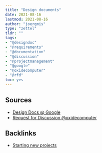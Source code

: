 ```yaml
---
title: "Design documents"
date: 2021-08-16
lastmod: 2021-08-16
author: "joergmis"
type: "zettel"
tldr: ""
tags:
- "@designdoc"
- "@requirements"
- "@documentation"
- "@discussion"
- "@projectmanagement"
- "@google"
- "@oxidecomputer"
- "@rfd"
toc: yes
---
```


## Sources

- [Design Docs @ Google](https://www.industrialempathy.com/posts/design-docs-at-google/)
- [Request for Discussion @oxidecomputer](https://oxide.computer/blog/rfd-1-requests-for-discussion)

## Backlinks

- [ Starting new projects ]( /zettelkasten/202108162137-starting-new-projects )
